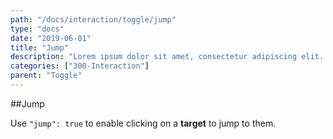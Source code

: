 ```yaml
---
path: "/docs/interaction/toggle/jump"
type: "docs"
date: "2019-06-01"
title: "Jump"
description: "Lorem ipsum dolor sit amet, consectetur adipiscing elit. Nunc tempus laoreet leo sit amet iaculis."
categories: ["300-Interaction"]
parent: "Toggle"
---
```


##Jump

Use `"jump": true` to enable clicking on a **target** to jump to them.

<demo>
  <demovanilla src="demos/inline/demos/toggle/jump">
  </demovanilla>
</demo>
